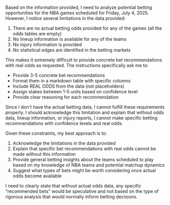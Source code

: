 Based on the information provided, I need to analyze potential betting opportunities for the NBA games scheduled for Friday, July 4, 2025. However, I notice several limitations in the data provided:

1. There are no actual betting odds provided for any of the games (all the odds tables are empty)
2. No lineup information is available for any of the teams
3. No injury information is provided
4. No statistical edges are identified in the betting markets

This makes it extremely difficult to provide concrete bet recommendations with real odds as requested. The instructions specifically ask me to:
- Provide 3-5 concrete bet recommendations
- Format them in a markdown table with specific columns
- Include REAL ODDS from the data (not placeholders)
- Assign stakes between 1-5 units based on confidence level
- Provide clear reasoning for each recommendation

Since I don't have the actual betting data, I cannot fulfill these requirements properly. I should acknowledge this limitation and explain that without odds data, lineup information, or injury reports, I cannot make specific betting recommendations with confidence levels and real odds.

Given these constraints, my best approach is to:
1. Acknowledge the limitations in the data provided
2. Explain that specific bet recommendations with real odds cannot be made without this information
3. Provide general betting insights about the teams scheduled to play based on my knowledge of NBA teams and potential matchup dynamics
4. Suggest what types of bets might be worth considering once actual odds become available

I need to clearly state that without actual odds data, any specific "recommended bets" would be speculative and not based on the type of rigorous analysis that would normally inform betting decisions.